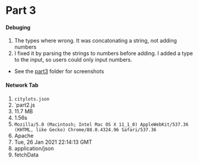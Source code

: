 # Part 3
#### Debuging
1. The types where wrong. It was concatonating a string, not adding numbers
2. I fixed it by parsing the strings to numbers before adding. I added a type to the input, so users could only input numbers.
 - See the [part3](./) folder for screenshots

#### Network Tab
1. `citylots.json`
2. `part2.js
3. 11.7 MB
4. 1.56s
5. `Mozilla/5.0 (Macintosh; Intel Mac OS X 11_1_0) AppleWebKit/537.36 (KHTML, like Gecko) Chrome/88.0.4324.96 Safari/537.36`
6. Apache
7. Tue, 26 Jan 2021 22:14:13 GMT
8. application/json
9. fetchData
